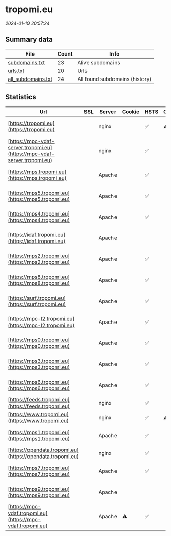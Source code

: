 # tropomi.eu
*2024-01-10 20:57:24*
## Summary data
| File       | Count | Info |
|------------|-------|------|
|[subdomains.txt](/data/tropomi.eu/subdomains.txt)|23|Alive subdomains|
|[urls.txt](/data/tropomi.eu/urls.txt)|20|Urls|
|[all_subdomains.txt](/data/tropomi.eu/all_subdomains.txt)|24|All found subdomains (history)|
## Statistics
| Url | SSL | Server | Cookie | HSTS | CSP | XFO | XXP | RP | Tech |Title |
|------------|-------|------|------|------|------|------|------|------|------|------|
|[https://tropomi.eu](https://tropomi.eu)| |nginx| |:white_check_mark: |:warning: |:white_check_mark: |:white_check_mark: |:white_check_mark: |HSTS Nginx|301 Moved Perman...|
|[https://mpc-vdaf-server.tropomi.eu](https://mpc-vdaf-server.tropomi.eu)| |nginx| |:white_check_mark: | | | |:white_check_mark: |HSTS Nginx|S5P Validation S...|
|[https://mps.tropomi.eu](https://mps.tropomi.eu)| |Apache| |:white_check_mark: | |:white_check_mark: | |:white_check_mark: |Apache HTTP Serv...||
|[https://mps5.tropomi.eu](https://mps5.tropomi.eu)| |Apache| |:white_check_mark: | |:white_check_mark: | |:white_check_mark: |Apache HTTP Serv...||
|[https://mps4.tropomi.eu](https://mps4.tropomi.eu)| |Apache| |:white_check_mark: | |:white_check_mark: | |:white_check_mark: |Apache HTTP Serv...||
|[https://idaf.tropomi.eu](https://idaf.tropomi.eu)| |Apache| | | | | |:white_check_mark: |Apache HTTP Serv...||
|[https://mps2.tropomi.eu](https://mps2.tropomi.eu)| |Apache| |:white_check_mark: | |:white_check_mark: | |:white_check_mark: |Apache HTTP Serv...||
|[https://mps8.tropomi.eu](https://mps8.tropomi.eu)| |Apache| |:white_check_mark: | |:white_check_mark: | |:white_check_mark: |Apache HTTP Serv...||
|[https://surf.tropomi.eu](https://surf.tropomi.eu)| |Apache| |:white_check_mark: | |:white_check_mark: | |:white_check_mark: |Apache HTTP Serv...||
|[https://mpc-l2.tropomi.eu](https://mpc-l2.tropomi.eu)| |Apache| |:white_check_mark: | |:white_check_mark: | |:white_check_mark: |Apache HTTP Serv...|S5P MPC L2 QC Po...|
|[https://mps0.tropomi.eu](https://mps0.tropomi.eu)| |Apache| |:white_check_mark: | |:white_check_mark: | |:white_check_mark: |Apache HTTP Serv...||
|[https://mps3.tropomi.eu](https://mps3.tropomi.eu)| |Apache| |:white_check_mark: | |:white_check_mark: | |:white_check_mark: |Apache HTTP Serv...||
|[https://mps6.tropomi.eu](https://mps6.tropomi.eu)| |Apache| |:white_check_mark: | |:white_check_mark: | |:white_check_mark: |Apache HTTP Serv...||
|[https://feeds.tropomi.eu](https://feeds.tropomi.eu)| |nginx| |:white_check_mark: | |:white_check_mark: |:white_check_mark: |:white_check_mark: |HSTS Nginx||
|[https://www.tropomi.eu](https://www.tropomi.eu)| |nginx| |:white_check_mark: |:warning: |:white_check_mark: |:white_check_mark: |:white_check_mark: |Bloomreach HSTS...|TROPOMI Observin...|
|[https://mps1.tropomi.eu](https://mps1.tropomi.eu)| |Apache| |:white_check_mark: | |:white_check_mark: | |:white_check_mark: |Apache HTTP Serv...||
|[https://opendata.tropomi.eu](https://opendata.tropomi.eu)| |nginx| |:white_check_mark: | |:white_check_mark: |:white_check_mark: |:white_check_mark: |HSTS Nginx||
|[https://mps7.tropomi.eu](https://mps7.tropomi.eu)| |Apache| |:white_check_mark: | |:white_check_mark: | |:white_check_mark: |Apache HTTP Serv...||
|[https://mps9.tropomi.eu](https://mps9.tropomi.eu)| |Apache| | | | | |:white_check_mark: |Apache HTTP Serv...|503 Service Unav...|
|[https://mpc-vdaf.tropomi.eu](https://mpc-vdaf.tropomi.eu)| |Apache|:warning: |:white_check_mark: | | | |:white_check_mark: |Apache HTTP Serv...|s5p-mpc-vdaf - H...|